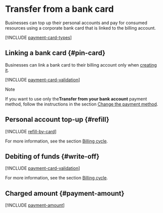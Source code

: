 # Transfer from a bank card

Businesses can top up their personal accounts and pay for consumed resources using a corporate bank card that is linked to the billing account.

[!INCLUDE [payment-card-types](../_includes/payment-card-types.md)]

## Linking a bank card {#pin-card}

Businesses can link a bank card to their billing account only when [creating it](../quickstart/index.md).

[!INCLUDE [payment-card-validation](../_includes/payment-card-validation.md)]

> [!NOTE]
>
> If you want to use only the**Transfer from your bank account** payment method, follow the instructions in the section [Change the payment method](../operations/change-payment-method.md).
>

## Personal account top-up {#refill}

[!INCLUDE [refill-by-card](../_includes/refill-by-card.md)]

For more information, see the section [Billing cycle](../payment/billing-cycle-individual.md).

## Debiting of funds {#write-off}

[!INCLUDE [payment-card-validation](../_includes/payment-card-validation.md)]

For more information, see the section [Billing cycle](../payment/billing-cycle-business.md).

## Charged amount {#payment-amount}

[!INCLUDE [payment-amount](../_includes/payment-amount.md)]

